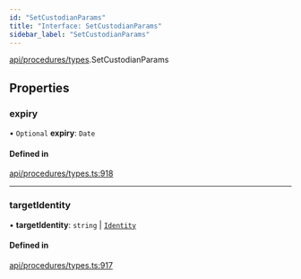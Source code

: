 ```yaml
---
id: "SetCustodianParams"
title: "Interface: SetCustodianParams"
sidebar_label: "SetCustodianParams"
---
```


[api/procedures/types](../../../../../modules/API/Procedures/Types/Types.md).SetCustodianParams

## Properties

### expiry

• `Optional` **expiry**: `Date`

#### Defined in

[api/procedures/types.ts:918](https://github.com/PolymeshAssociation/polymesh-sdk/blob/15be87e8/src/api/procedures/types.ts#L918)

___

### targetIdentity

• **targetIdentity**: `string` \| [`Identity`](../../../../../classes/API/Entities/Identity/Identity.md)

#### Defined in

[api/procedures/types.ts:917](https://github.com/PolymeshAssociation/polymesh-sdk/blob/15be87e8/src/api/procedures/types.ts#L917)

